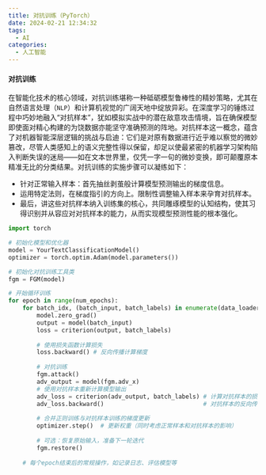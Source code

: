 ```yaml
---
title: 对抗训练（PyTorch）
date: 2024-02-21 12:34:32
tags:
  - AI
categories:
  - 人工智能
---
```


#### 对抗训练

在智能化技术的核心领域，对抗训练堪称一种砥砺模型鲁棒性的精妙策略，尤其在自然语言处理（`NLP`）和计算机视觉的广阔天地中绽放异彩。在深度学习的锤炼过程中巧妙地融入“对抗样本”，犹如模拟实战中的潜在敌意攻击情境，旨在确保模型即使面对精心构建的为饶数据亦能坚守准确预测的阵地。对抗样本这一概念，蕴含了对机器智能深层逻辑的挑战与启迪：它们是对原有数据进行近乎难以察觉的微妙篡改，尽管人类感知上的语义完整性得以保留，却足以使最紧密的机器学习架构陷入判断失误的迷局——如在文本世界里，仅凭一字一句的微妙变换，即可颠覆原本精准无比的分类结果。对抗训练的实施步骤可以凝练如下：
- 针对正常输入样本：首先抽丝剥茧般计算模型预测输出的梯度信息。
- 运用特定法则，在梯度指引的方向上。限制性调整输入样本来孕育对抗样本。
- 最后，讲这些对抗样本纳入训练集的核心，共同雕琢模型的认知结构，使其习得识别并从容应对对抗样本的能力，从而实现模型预测性能的根本强化。
<!-- more -->

```python
import torch

# 初始化模型和优化器
model = YourTextClassificationModel()
optimizer = torch.optim.Adam(model.parameters())

# 初始化对抗训练工具类
fgm = FGM(model)

# 开始循环训练
for epoch in range(num_epochs):
    for batch_idx, (batch_input, batch_labels) in enumerate(data_loader):
        model.zero_grad()
        output = model(batch_input)
        loss = criterion(output, batch_labels)
        
        # 使用损失函数计算损失
        loss.backward() # 反向传播计算梯度
        
        # 对抗训练
        fgm.attack()
        adv_output = model(fgm.adv_x)
        # 使用对抗样本重新计算模型输出
        adv_loss = criterion(adv_output, batch_labels) # 计算对抗样本的损失
        adv_loss.backward()                            # 对抗样本的反向传播计算梯度
        
        # 合并正则训练与对抗样本训练的梯度更新
        optimizer.step()  # 更新权重（同时考虑正常样本和对抗样本的影响）
        
        # 可选：恢复原始输入，准备下一轮迭代
        fgm.restore()
        
    # 每个epoch结束后的常规操作，如记录日志、评估模型等
```